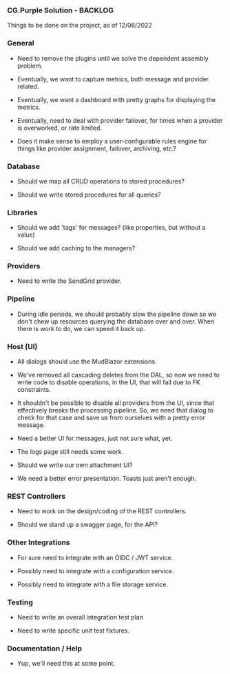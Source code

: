 
### CG.Purple Solution - BACKLOG

Things to be done on the project, as of 12/06/2022

### General

* Need to remove the plugins until we solve the dependent assembly problem.

* Eventually, we want to capture metrics, both message and provider related. 

* Eventually, we want a dashboard with pretty graphs for displaying the metrics.

* Eventually, need to deal with provider failover, for times when a provider is overworked, or rate limited.

* Does it make sense to employ a user-configurable rules engine for things like provider assignment, failover, archiving, etc.?

### Database

* Should we map all CRUD operations to stored procedures?

* Should we write stored procedures for all queries?

### Libraries

* Should we add 'tags' for messages? (like properties, but without a value)

* Should we add caching to the managers?

### Providers

* Need to write the SendGrid provider.

### Pipeline

* During idle periods, we should probably slow the pipeline down so we don't chew up resources querying the database over and over. When there is work to do, we can speed it back up.

### Host (UI)

* All dialogs should use the MudBlazor extensions.

* We've removed all cascading deletes from the DAL, so now we need to write code 
  to disable operations, in the UI, that will fail due to FK constraints.

* It shouldn't be possible to disable all providers from the UI, since that effectively breaks the processing pipeline. So, we need that dialog to check for that case and save us from ourselves with a pretty error message.

* Need a better UI for messages, just not sure what, yet.

* The logs page still needs some work.

* Should we write our own attachment UI?

* We need a better error presentation. Toasts just aren't enough.

### REST Controllers

* Need to work on the design/coding of the REST controllers.

* Should we stand up a swagger page, for the API?

### Other Integrations

* For sure need to integrate with an OIDC / JWT service.

* Possibly need to integrate with a configuration service.

* Possibly need to integrate with a file storage service.

### Testing

* Need to write an overall integration test plan

* Need to write specific unit test fixtures.

### Documentation / Help

* Yup, we'll need this at some point.


